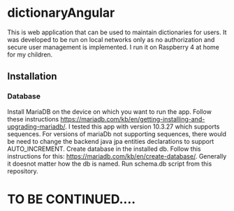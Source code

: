 # dictionaryAngular

This is web application that can be used to maintain dictionaries for users. It was developed to be run on local networks only as no authorization and secure user management is implemented. I run it on Raspberry 4 at home for my children.

## Installation

### Database
Install MariaDB on the device on which you want to run the app. Follow these instructions https://mariadb.com/kb/en/getting-installing-and-upgrading-mariadb/. I tested this app with version 10.3.27 which supports sequences. For versions of mariaDb not supporting sequences, there would be need to change the backend java jpa entities declarations to support AUTO_INCREMENT.
Create database in the installed db. Follow this instructions for this: https://mariadb.com/kb/en/create-database/. Generally it doesnot matter how the db is named. Run schema.db script from this repository.

# TO BE CONTINUED....
